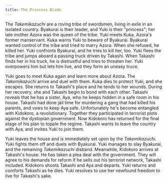 ```yaml
---
title: The Princess Blade
---
```


The _Takemikazuchi_ are a roving tribe of swordsmen, living in exile in an
isolated country. Byakurai is their leader, and Yuki is their "princess"; her
late mother Azora was the queen of the tribe. Yuki meets Kuka, Azora's former
manservant. Kuka warns Yuki to beware of Byakurai. Byakurai wanted control of
the tribe and tried to marry Azora. When she refused, he killed her. Yuki
confronts Byakurai, and he tries to kill her, too. Yuki flees the tribe and
jumps aboard a passing truck driven by Takashi. When Takashi finds her in his
truck, he is distrustful and tries to threaten her. Yuki overpowers him but lets
him live, and they form an uneasy truce.

Yuki goes to meet Kuka again and learn more about Azora. The _Takemikazuchi_
arrive and duel with them. Kuka dies to protect Yuki, and she escapes. She
returns to Takashi's place and he tends to her wounds. During her recovery, she
and Takashi begin to bond with each other. Takashi reveals that he has a sister,
Aya, who he keeps hidden in a safe room in his house. Takashi had done jail time
for murdering a gang that had killed his parents, and vows to keep Aya safe.
Unfortunately he's become entangled with Kidokoro, a revolutionary. Together
they participated in terrorist plots against the dystopian government. Now
Kidokoro has returned for the final stage of his plan to topple the regime.
Takashi wants to leave the country with Aya, and invites Yuki to join them.

Yuki leaves the house and is immediately set upon by the _Takemikazuchi_. Yuki
fights them off and duels with Byakurai. Yuki manages to slay Byakurai, and the
remaining _Takemikazuchi_ disband. Meanwhile, Kidokoro arrives at Takashi's house.
He has taken a plea deal with the government. They will agree to his demands for
reform if he sells out his terrorist network, Takashi included. Kidokoro shoots
Takashi and Aya and departs. Yuki returns and comforts Takashi as he dies. Yuki
resolves to use her newfound freedom to live for Takashi's sake.
